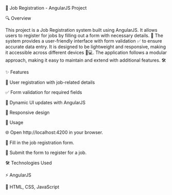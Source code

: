 🚀 Job Registration - AngularJS Project

🔍 Overview

This project is a Job Registration system built using AngularJS. 
It allows users to register for jobs by filling out a form with necessary details. 
📝 The system provides a user-friendly interface with form validation ✅ to ensure accurate data entry.
It is designed to be lightweight and responsive, making it accessible across different devices 📱💻.
The application follows a modular approach, making it easy to maintain and extend with additional features. 🛠️


✨ Features

🏢 User registration with job-related details

✅ Form validation for required fields

🔄 Dynamic UI updates with AngularJS

📱 Responsive design


📌 Usage

🌐 Open http://localhost:4200 in your browser.

📝 Fill in the job registration form.

📩 Submit the form to register for a job.


🛠️ Technologies Used

⚡ AngularJS

🎨 HTML, CSS, JavaScript


